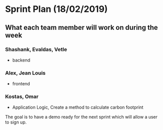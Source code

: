 # Sprint Plan (18/02/2019)

## What each team member will work on during the week

### Shashank, Evaldas, Vetle

- backend


### Alex, Jean Louis

- frontend


### Kostas, Omar

- Application Logic, Create a method to calculate carbon footprint


The goal is to have a demo ready for the next sprint which will allow a user to
sign up.